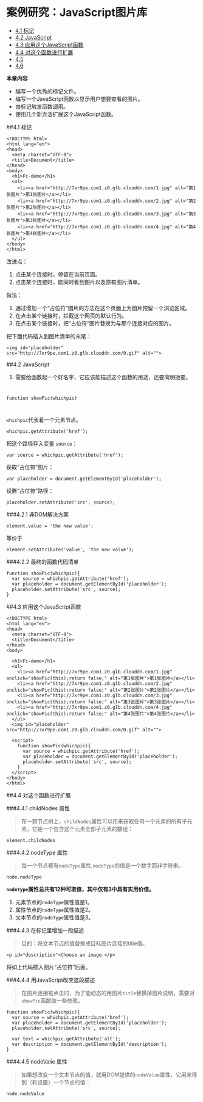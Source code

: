 # 案例研究：JavaScript图片库

- <a href="#no1">4.1 标记</a>
- <a href="#no2">4.2 JavaScript</a>
- <a href="#no3">4.3 应用这个JavaScript函数</a>
- <a href="#no4">4.4 对这个函数进行扩展</a>
- <a href="#no5">4.5 </a>
- <a href="#no6">4.6 </a>

**本章内容**

- 编写一个优秀的标记文件。
- 编写一个JavaScript函数以显示用户想要查看的图片。
- 由标记触发函数调用。
- 使用几个新方法扩展这个JavaScript函数。

##<a name="no1">4.1 标记</a>

	<!DOCTYPE html>
	<html lang="en">
	<head>
	  <meta charset="UTF-8">
	  <title>Document</title>
	</head>
	<body>
	  <h1>Fc-demo</h1>
	  <ul>
	    <li><a href="http://7xr9pe.com1.z0.glb.clouddn.com/1.jpg" alt="第1张图片">第1张图片</a></li>
	    <li><a href="http://7xr9pe.com1.z0.glb.clouddn.com/2.jpg" alt="第2张图片">第2张图片</a></li>
	    <li><a href="http://7xr9pe.com1.z0.glb.clouddn.com/3.jpg" alt="第3张图片">第3张图片</a></li>
	    <li><a href="http://7xr9pe.com1.z0.glb.clouddn.com/4.jpg" alt="第4张图片">第4张图片</a></li>
	  </ul>
	</body>
	</html>

改进点：

1. 点击某个连接时，停留在当前页面。
2. 点击某个连接时，能同时看到图片以及原有图片清单。

做法：

1. 通过增加一个“占位符”图片的方法在这个页面上为图片预留一个浏览区域。
2. 在点击某个链接时，拦截这个网页的默认行为。
3. 在点击某个链接时，把“占位符”图片替换为与那个连接对应的图片。

把下面代码插入到图片清单的末尾：

	<img id="placeholder" src="http://7xr9pe.com1.z0.glb.clouddn.com/0.gif" alt="">

##<a name="no2">4.2 JavaScript</a>

1. 需要给函数起一个好名字，它应该能描述这个函数的用途，还要简明扼要。
#
	function showPic(whichpic)
#
`whichpic`代表着一个元素节点。

	whichpic.getAttribute('href');

把这个路径存入变量 `source`：

	var source = whichpic.getAttribute('href');

获取“占位符”图片：

	var placeholder = document.getElementById('placeholder');

设置“占位符”路径：

	placeholder.setAttribute('src', source);

###4.2.1 非DOM解决方案

	element.value = 'the new value';

等价于

	element.setAttribute('value', 'the new value');

###4.2.2 最终的函数代码清单

	function showPic(whichpic){
	  var source = whichpic.getAttribute('href');
	  var placeholder = document.getElementById('placeholder');
	  placeholder.setAttribute('src', source);
	}

##<a name="no3">4.3 应用这个JavaScript函数</a>

	<!DOCTYPE html>
	<html lang="en">
	<head>
	  <meta charset="UTF-8">
	  <title>Document</title>
	</head>
	<body>
	  
	  <h1>Fc-demo</h1>
	  <ul>
	    <li><a href="http://7xr9pe.com1.z0.glb.clouddn.com/1.jpg" onclick="showPic(this);return false;" alt="第1张图片">第1张图片</a></li>
	    <li><a href="http://7xr9pe.com1.z0.glb.clouddn.com/2.jpg" onclick="showPic(this);return false;" alt="第2张图片">第2张图片</a></li>
	    <li><a href="http://7xr9pe.com1.z0.glb.clouddn.com/3.jpg" onclick="showPic(this);return false;" alt="第3张图片">第3张图片</a></li>
	    <li><a href="http://7xr9pe.com1.z0.glb.clouddn.com/4.jpg" onclick="showPic(this);return false;" alt="第4张图片">第4张图片</a></li>
	  </ul>
	  <img id="placeholder" src="http://7xr9pe.com1.z0.glb.clouddn.com/0.gif" alt="">
	
	  <script>
	    function showPic(whichpic){
	      var source = whichpic.getAttribute('href');
	      var placeholder = document.getElementById('placeholder');
	      placeholder.setAttribute('src', source);
	    }
	  </script>
	</body>
	</html>

##<a name="no4">4.4 对这个函数进行扩展</a>

###4.4.1 childNodes 属性

> 在一颗节点树上，`childNodes`属性可以用来获取任何一个元素的所有子元素，它是一个包含这个元素全部子元素的数组：

	element.childNodes

###4.4.2 nodeType 属性

> 每一个节点都有`nodeType`属性,`nodeType`的值是一个数字而非字符串。

	node.nodeType

**`nodeType`属性总共有12种可取值，其中仅有3中具有实用价值。**

1. 元素节点的`nodeType`属性值是1。
2. 属性节点的`nodeType`属性值是2。
3. 文本节点的`nodeType`属性值是3。

###4.4.3 在标记里增加一段描述

> 目的：将文本节点的值替换成目标图片连接的title值。

	<p id="description">Choose an image.</p>

将如上代码插入图片“占位符”后面。

###4.4.4 用JavaScript改变这段描述

> 在图片连接被点击时，为了能动态的用图片`title`替换掉图片说明，需要对`showPic`函数做一些修改。

	function showPic(whichpic){
      var source = whichpic.getAttribute('href');
      var placeholder = document.getElementById('placeholder');
      placeholder.setAttribute('src', source);

	  var text = whichpic.getAttribute('alt');
	  var description = document.getElementById('description');
    }

###4.4.5 nodeValie 属性

> 如果想改变一个文本节点的值，就用DOM提供的`nodeValue`属性，它用来得到（和设置）一个节点的值：

	node.nodeValue